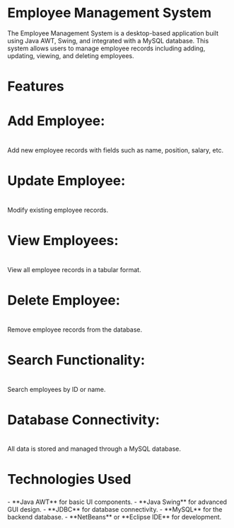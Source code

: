 <h1 style="font-size: 30px;">Employee Management System</h1>
The Employee Management System is a desktop-based application built using Java AWT, Swing, and integrated with a MySQL database. This system allows users to manage employee records including adding, updating, viewing, and deleting employees.

<h3 style="font-size: 30px;">Features </h3>
<h4 style="font-size: 30px;">Add Employee: </h4> Add new employee records with fields such as name, position, salary, etc.
<h4 style="font-size: 30px;">Update Employee: </h4> Modify existing employee records.
<h4 style="font-size: 30px;">View Employees: </h4> View all employee records in a tabular format.
<h4 style="font-size: 30px;">Delete Employee: </h4> Remove employee records from the database.
<h4 style="font-size: 30px;">Search Functionality: </h4> Search employees by ID or name.
<h4 style="font-size: 30px;">Database Connectivity: </h4> All data is stored and managed through a MySQL database.

<h2 style="font-size: 30px;">Technologies Used</h2>
- **Java AWT** for basic UI components.
- **Java Swing** for advanced GUI design.
- **JDBC** for database connectivity.
- **MySQL** for the backend database.
- **NetBeans** or **Eclipse IDE** for development.

